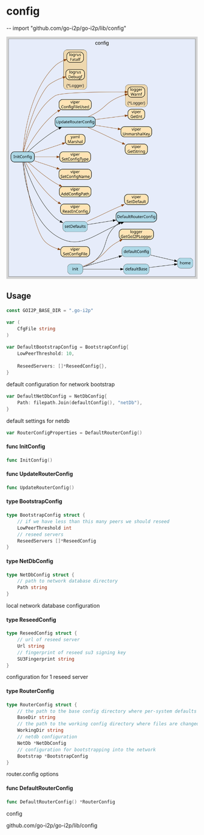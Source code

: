 # config
--
    import "github.com/go-i2p/go-i2p/lib/config"

![config.svg](config.svg)



## Usage

```go
const GOI2P_BASE_DIR = ".go-i2p"
```

```go
var (
	CfgFile string
)
```

```go
var DefaultBootstrapConfig = BootstrapConfig{
	LowPeerThreshold: 10,

	ReseedServers: []*ReseedConfig{},
}
```
default configuration for network bootstrap

```go
var DefaultNetDbConfig = NetDbConfig{
	Path: filepath.Join(defaultConfig(), "netDb"),
}
```
default settings for netdb

```go
var RouterConfigProperties = DefaultRouterConfig()
```

#### func  InitConfig

```go
func InitConfig()
```

#### func  UpdateRouterConfig

```go
func UpdateRouterConfig()
```

#### type BootstrapConfig

```go
type BootstrapConfig struct {
	// if we have less than this many peers we should reseed
	LowPeerThreshold int
	// reseed servers
	ReseedServers []*ReseedConfig
}
```


#### type NetDbConfig

```go
type NetDbConfig struct {
	// path to network database directory
	Path string
}
```

local network database configuration

#### type ReseedConfig

```go
type ReseedConfig struct {
	// url of reseed server
	Url string
	// fingerprint of reseed su3 signing key
	SU3Fingerprint string
}
```

configuration for 1 reseed server

#### type RouterConfig

```go
type RouterConfig struct {
	// the path to the base config directory where per-system defaults are stored
	BaseDir string
	// the path to the working config directory where files are changed
	WorkingDir string
	// netdb configuration
	NetDb *NetDbConfig
	// configuration for bootstrapping into the network
	Bootstrap *BootstrapConfig
}
```

router.config options

#### func  DefaultRouterConfig

```go
func DefaultRouterConfig() *RouterConfig
```



config

github.com/go-i2p/go-i2p/lib/config

